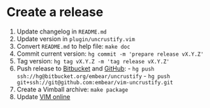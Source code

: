 # Create a release

  1. Update changelog in `README.md`
  2. Update version in `plugin/uncrustify.vim`
  3. Convert `README.md` to help file: `make doc`
  4. Commit current version: `hg commit -m 'prepare release vX.Y.Z'`
  5. Tag version: `hg tag vX.Y.Z -m 'tag release vX.Y.Z'`
  6. Push release to [Bitbucket] and [GitHub]:
    - `hg push ssh://hg@bitbucket.org/embear/uncrustify`
    - `hg push git+ssh://git@github.com:embear/vim-uncrustify.git`
  7. Create a Vimball archive: `make package`
  8. Update [VIM online]

[Bitbucket]: https://bitbucket.org/embear/uncrustify
[GitHub]: https://github.com/embear/vim-uncrustify
[VIM online]: http://www.vim.org/scripts/script.php?script_id=5684
